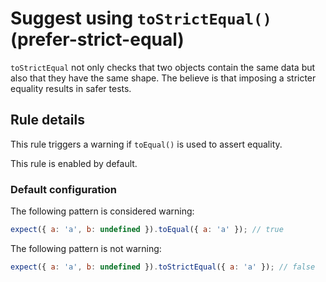 # Suggest using `toStrictEqual()` (prefer-strict-equal)

`toStrictEqual` not only checks that two objects contain the same data but also
that they have the same shape. The believe is that imposing a stricter equality
results in safer tests.

## Rule details

This rule triggers a warning if `toEqual()` is used to assert equality.

This rule is enabled by default.

### Default configuration

The following pattern is considered warning:

```js
expect({ a: 'a', b: undefined }).toEqual({ a: 'a' }); // true
```

The following pattern is not warning:

```js
expect({ a: 'a', b: undefined }).toStrictEqual({ a: 'a' }); // false
```
